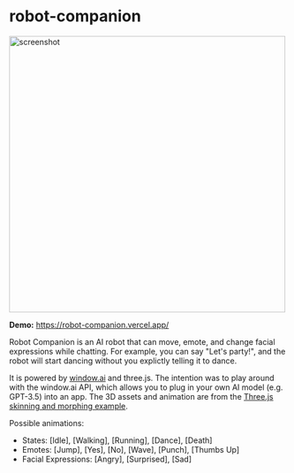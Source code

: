 # robot-companion

<img width="500" alt="screenshot" src="https://user-images.githubusercontent.com/104385984/230722441-3f5834b2-da21-4ff1-af3e-be4d6a3f361b.png">

**Demo:** https://robot-companion.vercel.app/

Robot Companion is an AI robot that can move, emote, and change facial expressions while chatting. For example, you can say "Let's party!", and the robot will start dancing without you explictly telling it to dance.

It is powered by [window.ai](https://github.com/alexanderatallah/window.ai) and three.js. The intention was to play around with the window.ai API, which allows you to plug in your own AI model (e.g. GPT-3.5) into an app. The 3D assets and animation are from the [Three.js skinning and morphing example](https://threejs.org/examples/webgl_animation_skinning_morph.html).

Possible animations:
* States: [Idle], [Walking], [Running], [Dance], [Death]
* Emotes: [Jump], [Yes], [No], [Wave], [Punch], [Thumbs Up]
* Facial Expressions: [Angry], [Surprised], [Sad]
